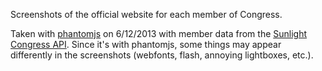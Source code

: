 Screenshots of the official website for each member of Congress. 

Taken with [phantomjs](https://github.com/ariya/phantomjs) on 6/12/2013 with member data from the [Sunlight Congress API](http://sunlightlabs.github.io/congress/). Since it's with phantomjs, some things may appear differently in the screenshots (webfonts, flash, annoying lightboxes, etc.).

